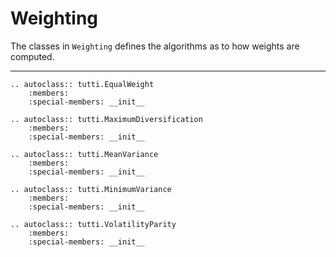 # Weighting

The classes in ``Weighting`` defines the algorithms as to how weights are computed.

----

```{eval-rst}
.. autoclass:: tutti.EqualWeight 
    :members:
    :special-members: __init__
```

```{eval-rst}
.. autoclass:: tutti.MaximumDiversification 
    :members:
    :special-members: __init__
```

```{eval-rst}
.. autoclass:: tutti.MeanVariance 
    :members:
    :special-members: __init__
```

```{eval-rst}
.. autoclass:: tutti.MinimumVariance 
    :members:
    :special-members: __init__
```

```{eval-rst}
.. autoclass:: tutti.VolatilityParity 
    :members:
    :special-members: __init__
```
